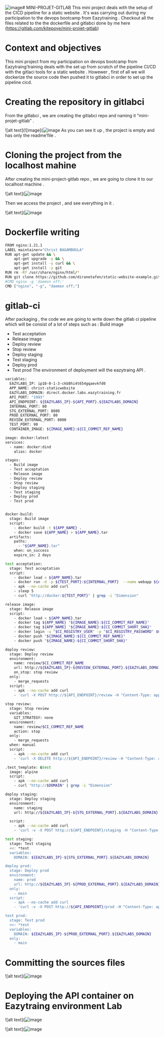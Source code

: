 ![image](https://github.com/christ242/mini-projet-gitlab/assets/60726494/b3b08b04-adba-4753-852b-4fd7d501f406)# MINI-PROJET-GITLAB
This mini project deals with the setup of the CICD pipeline for a static website . It's was carrying out during my participation to the devops bootcamp from Eazytraining . Checkout all the files related to the the dockerfile and gitlabci done by me here (https://gitlab.com/kitepoye/mini-projet-gitlab)

# Context and objectives 
This mini project from my participation on devops bootcamp from Eazytraing’training deals with the set up from scratch of the pipeline CI/CD with the gitlaci tools for a static website . 
Howewer , first of all we will dockerize the source code then pushed it to gitlabci in order to set up the pipeline cicd.

# Creating the repository in gitlabci
From the gitlabci , we are creating the gitlabci repo and naming it “mini-projet-gitlab” .

![alt text](![image](![image](https://github.com/christ242/mini-projet-gitlab/assets/60726494/e6930de4-ad8c-4eef-a7cb-99c305bf36d4)
As you can see it up , the project is empty and has only the readme’file .

# Cloning the project from the localhost mahine 
After creating the mini-project-gitlab repo , we are going to clone it to our localhost machine .

![alt text](![image](https://github.com/christ242/mini-projet-gitlab/assets/60726494/764f06c9-61a3-480f-ab8e-a293a63eab79)

Then we access the project , and see everything in it .

![alt text](![image](https://github.com/christ242/mini-projet-gitlab/assets/60726494/f8e46ce3-cda6-45b8-a215-97c4d95a0b09)


# Dockerfile writing 
```bash
FROM nginx:1.21.1
LABEL maintainer="Christ BAGAMBOULA"
RUN apt-get update && \
    apt-get upgrade -y && \
    apt-get install -y curl && \
    apt-get install -y git
RUN rm -Rf /usr/share/nginx/html/*
RUN git clone https://github.com/diranetafen/static-website-example.git /usr/share/nginx/html
#CMD nginx -g 'daemon off;'
CMD ["nginx", "-g", "daemon off;"]
```

# gitlab-ci

After packaging , the code we are going to write down the gitlab ci  pipeline which will be  consist of a lot of steps such as : 
 Build image
  - Test acceptation
  - Release image
  - Deploy review
  - Stop review
  - Deploy staging
  - Test staging
  - Deploy prod
  - Test prod
The environment of deployment will the eazytraing API .
``` bash
variables:
  EAZYLABS_IP: ip10-0-1-3-ckb8hi4t654gqaevkfd0
  APP_NAME: christ-staticwebsite
  EAZYLABS_DOMAIN: direct.docker.labs.eazytraining.fr  
  API_PORT: "1993"
  API_ENDPOINT: ${EAZYLABS_IP}-${API_PORT}.${EAZYLABS_DOMAIN}
  INTERNAL_PORT: 80
  STG_EXTERNAL_PORT: 8080
  PROD_EXTERNAL_PORT: 80
  REVIEW_EXTERNAL_PORT: 8000
  TEST_PORT: 90
  CONTAINER_IMAGE: ${IMAGE_NAME}:${CI_COMMIT_REF_NAME}

image: docker:latest
services:
  - name: docker:dind
    alias: docker

stages:
  - Build image
  - Test acceptation
  - Release image
  - Deploy review
  - Stop review
  - Deploy staging
  - Test staging
  - Deploy prod
  - Test prod


docker-build:
  stage: Build image
  script:
    - docker build -t ${APP_NAME} .
    - docker save ${APP_NAME} > ${APP_NAME}.tar
  artifacts:
    paths:
      - "${APP_NAME}.tar"
    when: on_success
    expire_in: 2 days

test acceptation:
  stage: Test acceptation
  script:
    - docker load < ${APP_NAME}.tar
    - docker run -d -p ${TEST_PORT}:${INTERNAL_PORT}  --name webapp ${APP_NAME}
    - apk --no-cache add curl
    - sleep 5
    - curl "http://docker:${TEST_PORT}" | grep -i "Dimension"

release image:
  stage: Release image
  script:
    - docker load < ${APP_NAME}.tar
    - docker tag ${APP_NAME} "${IMAGE_NAME}:${CI_COMMIT_REF_NAME}"
    - docker tag ${APP_NAME} "${IMAGE_NAME}:${CI_COMMIT_SHORT_SHA}"
    - docker login -u "$CI_REGISTRY_USER" -p "$CI_REGISTRY_PASSWORD" $CI_REGISTRY
    - docker push "${IMAGE_NAME}:${CI_COMMIT_REF_NAME}"
    - docker push "${IMAGE_NAME}:${CI_COMMIT_SHORT_SHA}"

deploy review:
  stage: Deploy review
  environment:
    name: review/$CI_COMMIT_REF_NAME
    url: http://${EAZYLABS_IP}-${REVIEW_EXTERNAL_PORT}.${EAZYLABS_DOMAIN}
    on_stop: stop review
  only: 
    - merge_requests
  script:
    - apk --no-cache add curl
    - 'curl -X POST http://${API_ENDPOINT}/review -H "Content-Type: application/json" -d "{\"your_name\":\"${APP_NAME}\",\"container_image\":\"${CONTAINER_IMAGE}\", \"external_port\":\"${REVIEW_EXTERNAL_PORT}\", \"internal_port\":\"${INTERNAL_PORT}\"}"'
    
stop review:
  stage: Stop review
  variables:
    GIT_STRATEGY: none
  environment:
    name: review/$CI_COMMIT_REF_NAME
    action: stop
  only: 
    - merge_requests
  when: manual
  script:
    - apk --no-cache add curl
    - 'curl -X DELETE http://${API_ENDPOINT}/review -H "Content-Type: application/json" -d "{\"your_name\":\"${APP_NAME}\"}"'

.test_template: &test
  image: alpine
  script:
    - apk --no-cache add curl
    - curl "http://$DOMAIN" | grep -i "Dimension" 

deploy staging:
  stage: Deploy staging
  environment:
    name: staging
    url: http://${EAZYLABS_IP}-${STG_EXTERNAL_PORT}.${EAZYLABS_DOMAIN}

  script:
    - apk --no-cache add curl
    - 'curl -v -X POST http://${API_ENDPOINT}/staging -H "Content-Type: application/json" -d "{\"your_name\":\"${APP_NAME}\",\"container_image\":\"${CONTAINER_IMAGE}\", \"external_port\":\"${STG_EXTERNAL_PORT}\", \"internal_port\":\"${INTERNAL_PORT}\"}"  2>&1 | grep 200'

test staging:
  stage: Test staging
  <<: *test
  variables:
    DOMAIN: ${EAZYLABS_IP}-${STG_EXTERNAL_PORT}.${EAZYLABS_DOMAIN}

deploy prod:
  stage: Deploy prod
  environment:
    name: prod
    url: http://${EAZYLABS_IP}-${PROD_EXTERNAL_PORT}.${EAZYLABS_DOMAIN}
  only: 
    - main
  script:
    - apk --no-cache add curl
    - 'curl -v -X POST http://${API_ENDPOINT}/prod -H "Content-Type: application/json" -d "{\"your_name\":\"${APP_NAME}\",\"container_image\":\"${CONTAINER_IMAGE}\", \"external_port\":\"${PROD_EXTERNAL_PORT}\", \"internal_port\":\"${INTERNAL_PORT}\"}" 2>&1 | grep 200'

test prod:
  stage: Test prod
  <<: *test
  variables:
    DOMAIN: ${EAZYLABS_IP}-${PROD_EXTERNAL_PORT}.${EAZYLABS_DOMAIN}
  only:
    - main
```

# Committing the sources files 

![alt text](![image](https://github.com/christ242/mini-projet-gitlab/assets/60726494/c65d6cec-2efb-49b5-a1a9-f28e4eb7db5c)

# Deploying the API container on Eazytraing environment Lab

![alt text](![image](https://github.com/christ242/mini-projet-gitlab/assets/60726494/19179cef-4959-44dd-9ccc-7b42aac22033)

![alt text](![image](https://github.com/christ242/mini-projet-gitlab/assets/60726494/30e521e1-5d51-436d-84be-5a1a19722f9b)





